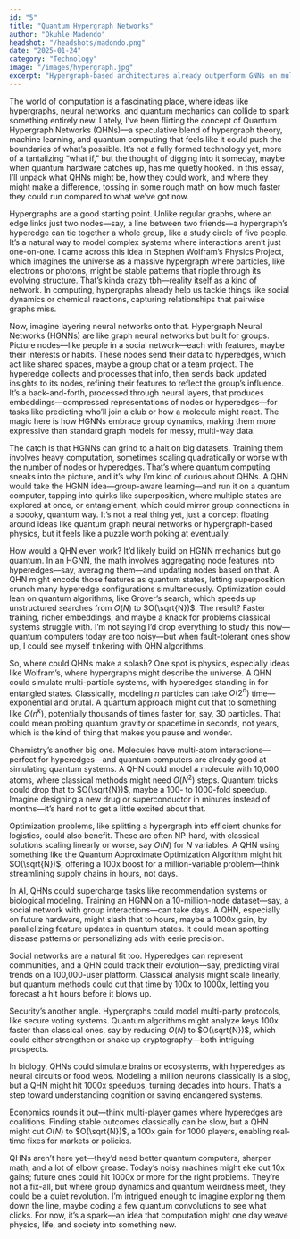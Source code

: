 ```yaml
---
id: "5"
title: "Quantum Hypergraph Networks"
author: "Okuhle Madondo"
headshot: "/headshots/madondo.png"
date: "2025-01-24"
category: "Technology"
image: "/images/hypergraph.jpg"
excerpt: "Hypergraph-based architectures already outperform GNNs on multi-party tasks. Quantum implementations could take this further, using entanglement to model collective influence—faster, deeper, and natively parallel."
---
```


The world of computation is a fascinating place, where ideas like hypergraphs, neural networks, and quantum mechanics can collide to spark something entirely new. Lately, I’ve been flirting the concept of Quantum Hypergraph Networks (QHNs)—a speculative blend of hypergraph theory, machine learning, and quantum computing that feels like it could push the boundaries of what’s possible. It’s not a fully formed technology yet, more of a tantalizing “what if,” but the thought of digging into it someday, maybe when quantum hardware catches up, has me quietly hooked. In this essay, I’ll unpack what QHNs might be, how they could work, and where they might make a difference, tossing in some rough math on how much faster they could run compared to what we’ve got now.

Hypergraphs are a good starting point. Unlike regular graphs, where an edge links just two nodes—say, a line between two friends—a hypergraph’s hyperedge can tie together a whole group, like a study circle of five people. It’s a natural way to model complex systems where interactions aren’t just one-on-one. I came across this idea in Stephen Wolfram’s Physics Project, which imagines the universe as a massive hypergraph where particles, like electrons or photons, might be stable patterns that ripple through its evolving structure. That’s kinda crazy tbh—reality itself as a kind of network. In computing, hypergraphs already help us tackle things like social dynamics or chemical reactions, capturing relationships that pairwise graphs miss.

Now, imagine layering neural networks onto that. Hypergraph Neural Networks (HGNNs) are like graph neural networks but built for groups. Picture nodes—like people in a social network—each with features, maybe their interests or habits. These nodes send their data to hyperedges, which act like shared spaces, maybe a group chat or a team project. The hyperedge collects and processes that info, then sends back updated insights to its nodes, refining their features to reflect the group’s influence. It’s a back-and-forth, processed through neural layers, that produces embeddings—compressed representations of nodes or hyperedges—for tasks like predicting who’ll join a club or how a molecule might react. The magic here is how HGNNs embrace group dynamics, making them more expressive than standard graph models for messy, multi-way data.

The catch is that HGNNs can grind to a halt on big datasets. Training them involves heavy computation, sometimes scaling quadratically or worse with the number of nodes or hyperedges. That’s where quantum computing sneaks into the picture, and it’s why I’m kind of curious about QHNs. A QHN would take the HGNN idea—group-aware learning—and run it on a quantum computer, tapping into quirks like superposition, where multiple states are explored at once, or entanglement, which could mirror group connections in a spooky, quantum way. It’s not a real thing yet, just a concept floating around ideas like quantum graph neural networks or hypergraph-based physics, but it feels like a puzzle worth poking at eventually.

How would a QHN even work? It’d likely build on HGNN mechanics but go quantum. In an HGNN, the math involves aggregating node features into hyperedges—say, averaging them—and updating nodes based on that. A QHN might encode those features as quantum states, letting superposition crunch many hyperedge configurations simultaneously. Optimization could lean on quantum algorithms, like Grover’s search, which speeds up unstructured searches from $O(N)$ to $O(\sqrt{N})$. The result? Faster training, richer embeddings, and maybe a knack for problems classical systems struggle with. I’m not saying I’d drop everything to study this now—quantum computers today are too noisy—but when fault-tolerant ones show up, I could see myself tinkering with QHN algorithms.

So, where could QHNs make a splash? One spot is physics, especially ideas like Wolfram’s, where hypergraphs might describe the universe. A QHN could simulate multi-particle systems, with hyperedges standing in for entangled states. Classically, modeling $n$ particles can take $O(2^n)$ time—exponential and brutal. A quantum approach might cut that to something like $O(n^k)$, potentially thousands of times faster for, say, 30 particles. That could mean probing quantum gravity or spacetime in seconds, not years, which is the kind of thing that makes you pause and wonder.

Chemistry’s another big one. Molecules have multi-atom interactions—perfect for hyperedges—and quantum computers are already good at simulating quantum systems. A QHN could model a molecule with 10,000 atoms, where classical methods might need $O(N^2)$ steps. Quantum tricks could drop that to $O(\sqrt{N})$, maybe a 100- to 1000-fold speedup. Imagine designing a new drug or superconductor in minutes instead of months—it’s hard not to get a little excited about that.

Optimization problems, like splitting a hypergraph into efficient chunks for logistics, could also benefit. These are often NP-hard, with classical solutions scaling linearly or worse, say $O(N)$ for $N$ variables. A QHN using something like the Quantum Approximate Optimization Algorithm might hit $O(\sqrt{N})$, offering a 100x boost for a million-variable problem—think streamlining supply chains in hours, not days.

In AI, QHNs could supercharge tasks like recommendation systems or biological modeling. Training an HGNN on a 10-million-node dataset—say, a social network with group interactions—can take days. A QHN, especially on future hardware, might slash that to hours, maybe a 1000x gain, by parallelizing feature updates in quantum states. It could mean spotting disease patterns or personalizing ads with eerie precision.

Social networks are a natural fit too. Hyperedges can represent communities, and a QHN could track their evolution—say, predicting viral trends on a 100,000-user platform. Classical analysis might scale linearly, but quantum methods could cut that time by 100x to 1000x, letting you forecast a hit hours before it blows up.

Security’s another angle. Hypergraphs could model multi-party protocols, like secure voting systems. Quantum algorithms might analyze keys 100x faster than classical ones, say by reducing $O(N)$ to $O(\sqrt{N})$, which could either strengthen or shake up cryptography—both intriguing prospects.

In biology, QHNs could simulate brains or ecosystems, with hyperedges as neural circuits or food webs. Modeling a million neurons classically is a slog, but a QHN might hit 1000x speedups, turning decades into hours. That’s a step toward understanding cognition or saving endangered systems.

Economics rounds it out—think multi-player games where hyperedges are coalitions. Finding stable outcomes classically can be slow, but a QHN might cut $O(N)$ to $O(\sqrt{N})$, a 100x gain for 1000 players, enabling real-time fixes for markets or policies.

QHNs aren’t here yet—they’d need better quantum computers, sharper math, and a lot of elbow grease. Today’s noisy machines might eke out 10x gains; future ones could hit 1000x or more for the right problems. They’re not a fix-all, but where group dynamics and quantum weirdness meet, they could be a quiet revolution. I’m intrigued enough to imagine exploring them down the line, maybe coding a few quantum convolutions to see what clicks. For now, it’s a spark—an idea that computation might one day weave physics, life, and society into something new.
